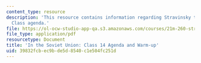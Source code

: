```yaml
---
content_type: resource
description: 'This resource contains information regarding Stravinsky to the present:
  Class agenda.'
file: https://ol-ocw-studio-app-qa.s3.amazonaws.com/courses/21m-260-stravinsky-to-the-present-spring-2016/39832fcbec9bde5d8540c1e504fc251d_MIT21M_260S16_class14.pdf
file_type: application/pdf
resourcetype: Document
title: 'In the Soviet Union: Class 14 Agenda and Warm-up'
uid: 39832fcb-ec9b-de5d-8540-c1e504fc251d
---
```

